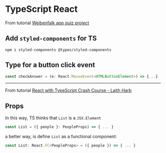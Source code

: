 # TypeScript React

From tutorial [Weibenfalk app quiz project](https://www.youtube.com/watch?v=SdOtuCdTdq8)

## Add `styled-components` for TS

```shell
npm i styled-components @types/styled-components
```

## Type for a button click event

```js
const checkAnswer = (e: React.MouseEvent<HTMLButtonElement>) => {...}
```

------


From tutorial [React with TypeScript Crash Course - Laith Harb](https://www.youtube.com/watch?v=jrKcJxF0lAU)

## Props

In this way, TS thinks that `List` is a `JSX.Element`

```jsx
const List = ({ people }: PeopleProps) => { ... }
```

a better way, is define `List` as a functional component:

```jsx
const List: React.FC<PeopleProps> = ({ people }) => { ... }
```
